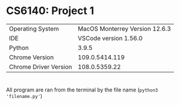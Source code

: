 # CS6140: Project 1


|    |   |
| ------------ | ------------ |
| Operating System | MacOS Monterrey Version 12.6.3  |
| IDE  | VSCode version 1.56.0 |
| Python | 3.9.5 |
| Chrome Version | 109.0.5414.119 |
|  Chrome Driver Version | 108.0.5359.22 |

#

All program are ran from the terminal by the file name (```python3 'filename.py'```)